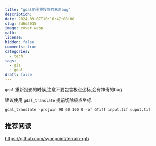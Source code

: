 ```yaml
---
title: "gdal地图重投影的离奇bug"
description: 
date: 2024-09-07T10:16:47+08:00
slug: 3d6d3035
image: cover.webp
math: 
license: 
hidden: false
comments: true
categories:
  - tech
tags:
  - gis
  - gdal
draft: false
---
```


`gdal` 重新投影的时候,注意不要包含极点坐标,会有神奇的bug

建议使用 `gdal_translate` 提前切除极点坐标.

`gdal_translate -projwin 90 60 160 0 -of GTiff input.tif ouput.tif`

## 推荐阅读

https://github.com/syncpoint/terrain-rgb